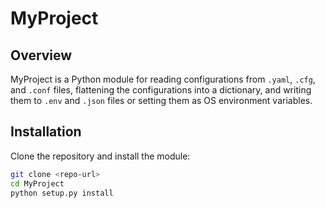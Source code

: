 # MyProject

## Overview

MyProject is a Python module for reading configurations from `.yaml`, `.cfg`, and `.conf` files, flattening the configurations into a dictionary, and writing them to `.env` and `.json` files or setting them as OS environment variables.

## Installation

Clone the repository and install the module:

```bash
git clone <repo-url>
cd MyProject
python setup.py install
